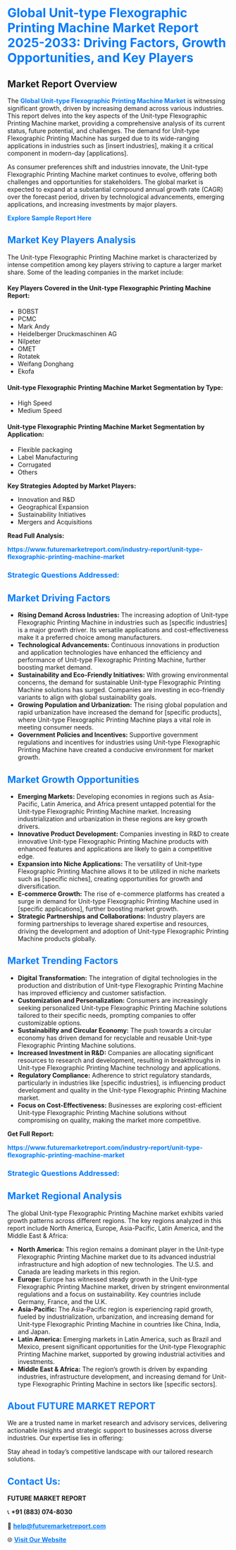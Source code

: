 <h1 style="color: #007BFF;">Global Unit-type Flexographic Printing Machine Market Report 2025-2033: Driving Factors, Growth Opportunities, and Key Players</h1>

<section id="overview">
<h2>Market Report Overview</h2>
<p>The <a href="https://www.futuremarketreport.com/industry-report/unit-type-flexographic-printing-machine-market" style="color: #007BFF; text-decoration: none;"><strong>Global Unit-type Flexographic Printing Machine Market</strong></a> is witnessing significant growth, driven by increasing demand across various industries. This report delves into the key aspects of the Unit-type Flexographic Printing Machine market, providing a comprehensive analysis of its current status, future potential, and challenges. The demand for Unit-type Flexographic Printing Machine has surged due to its wide-ranging applications in industries such as [insert industries], making it a critical component in modern-day [applications].</p>
<p>As consumer preferences shift and industries innovate, the Unit-type Flexographic Printing Machine market continues to evolve, offering both challenges and opportunities for stakeholders. The global market is expected to expand at a substantial compound annual growth rate (CAGR) over the forecast period, driven by technological advancements, emerging applications, and increasing investments by major players.</p>
</section>

<section id="overview">
<p><a href="https://www.futuremarketreport.com/request-sample/reportId=40688" style="color: #007BFF; text-decoration: none;"><strong>Explore Sample Report Here</strong></a></p>
</section>

<section id="key-players">
<h2 style="color: #007BFF;">Market Key Players Analysis</h2>
<p>The Unit-type Flexographic Printing Machine market is characterized by intense competition among key players striving to capture a larger market share. Some of the leading companies in the market include:</p>
<h4>Key Players Covered in the Unit-type Flexographic Printing Machine Report:</h4>
<ul><li>BOBST</li><li>PCMC</li><li>Mark Andy</li><li>Heidelberger Druckmaschinen AG</li><li>Nilpeter</li><li>OMET</li><li>Rotatek</li><li>Weifang Donghang</li><li>Ekofa</li></ul>
<h4>Unit-type Flexographic Printing Machine Market Segmentation by Type:</h4>
<ul><li>High Speed</li><li>Medium Speed</li></ul>

<h4>Unit-type Flexographic Printing Machine Market Segmentation by Application:</h4>
<ul><li>Flexible packaging</li><li>Label Manufacturing</li><li>Corrugated</li><li>Others</li></ul>
<p><strong>Key Strategies Adopted by Market Players:</strong></p>
<ul>
<li>Innovation and R&D</li>
<li>Geographical Expansion</li>
<li>Sustainability Initiatives</li>
<li>Mergers and Acquisitions</li>
</ul>
</section>

<section>
<p><strong>Read Full Analysis: </strong></p><a href="https://www.futuremarketreport.com/industry-report/unit-type-flexographic-printing-machine-market" style="color: #007BFF; text-decoration: none;"><strong>https://www.futuremarketreport.com/industry-report/unit-type-flexographic-printing-machine-market</strong></a>
<h3 style="color: #007BFF;">Strategic Questions Addressed:</h3>
</section>

<section id="driving-factors">
<h2 style="color: #007BFF;">Market Driving Factors</h2>
<ul>
<li><strong>Rising Demand Across Industries:</strong> The increasing adoption of Unit-type Flexographic Printing Machine in industries such as [specific industries] is a major growth driver. Its versatile applications and cost-effectiveness make it a preferred choice among manufacturers.</li>
<li><strong>Technological Advancements:</strong> Continuous innovations in production and application technologies have enhanced the efficiency and performance of Unit-type Flexographic Printing Machine, further boosting market demand.</li>
<li><strong>Sustainability and Eco-Friendly Initiatives:</strong> With growing environmental concerns, the demand for sustainable Unit-type Flexographic Printing Machine solutions has surged. Companies are investing in eco-friendly variants to align with global sustainability goals.</li>
<li><strong>Growing Population and Urbanization:</strong> The rising global population and rapid urbanization have increased the demand for [specific products], where Unit-type Flexographic Printing Machine plays a vital role in meeting consumer needs.</li>
<li><strong>Government Policies and Incentives:</strong> Supportive government regulations and incentives for industries using Unit-type Flexographic Printing Machine have created a conducive environment for market growth.</li>
</ul>
</section>

<section id="growth-opportunities">
<h2 style="color: #007BFF;">Market Growth Opportunities</h2>
<ul>
<li><strong>Emerging Markets:</strong> Developing economies in regions such as Asia-Pacific, Latin America, and Africa present untapped potential for the Unit-type Flexographic Printing Machine market. Increasing industrialization and urbanization in these regions are key growth drivers.</li>
<li><strong>Innovative Product Development:</strong> Companies investing in R&D to create innovative Unit-type Flexographic Printing Machine products with enhanced features and applications are likely to gain a competitive edge.</li>
<li><strong>Expansion into Niche Applications:</strong> The versatility of Unit-type Flexographic Printing Machine allows it to be utilized in niche markets such as [specific niches], creating opportunities for growth and diversification.</li>
<li><strong>E-commerce Growth:</strong> The rise of e-commerce platforms has created a surge in demand for Unit-type Flexographic Printing Machine used in [specific applications], further boosting market growth.</li>
<li><strong>Strategic Partnerships and Collaborations:</strong> Industry players are forming partnerships to leverage shared expertise and resources, driving the development and adoption of Unit-type Flexographic Printing Machine products globally.</li>
</ul>
</section>

<section id="trending-factors">
<h2 style="color: #007BFF;">Market Trending Factors</h2>
<ul>
<li><strong>Digital Transformation:</strong> The integration of digital technologies in the production and distribution of Unit-type Flexographic Printing Machine has improved efficiency and customer satisfaction.</li>
<li><strong>Customization and Personalization:</strong> Consumers are increasingly seeking personalized Unit-type Flexographic Printing Machine solutions tailored to their specific needs, prompting companies to offer customizable options.</li>
<li><strong>Sustainability and Circular Economy:</strong> The push towards a circular economy has driven demand for recyclable and reusable Unit-type Flexographic Printing Machine solutions.</li>
<li><strong>Increased Investment in R&D:</strong> Companies are allocating significant resources to research and development, resulting in breakthroughs in Unit-type Flexographic Printing Machine technology and applications.</li>
<li><strong>Regulatory Compliance:</strong> Adherence to strict regulatory standards, particularly in industries like [specific industries], is influencing product development and quality in the Unit-type Flexographic Printing Machine market.</li>
<li><strong>Focus on Cost-Effectiveness:</strong> Businesses are exploring cost-efficient Unit-type Flexographic Printing Machine solutions without compromising on quality, making the market more competitive.</li>
</ul>
</section>

<section>
<p><strong>Get Full Report: </strong></p><a href="https://www.futuremarketreport.com/industry-report/unit-type-flexographic-printing-machine-market" style="color: #007BFF; text-decoration: none;"><strong>https://www.futuremarketreport.com/industry-report/unit-type-flexographic-printing-machine-market</strong></a>
<h3 style="color: #007BFF;">Strategic Questions Addressed:</h3>
</section>


<section id="regional-analysis">
<h2 style="color: #007BFF;">Market Regional Analysis</h2>
<p>The global Unit-type Flexographic Printing Machine market exhibits varied growth patterns across different regions. The key regions analyzed in this report include North America, Europe, Asia-Pacific, Latin America, and the Middle East & Africa:</p>
<ul>
<li><strong>North America:</strong> This region remains a dominant player in the Unit-type Flexographic Printing Machine market due to its advanced industrial infrastructure and high adoption of new technologies. The U.S. and Canada are leading markets in this region.</li>
<li><strong>Europe:</strong> Europe has witnessed steady growth in the Unit-type Flexographic Printing Machine market, driven by stringent environmental regulations and a focus on sustainability. Key countries include Germany, France, and the U.K.</li>
<li><strong>Asia-Pacific:</strong> The Asia-Pacific region is experiencing rapid growth, fueled by industrialization, urbanization, and increasing demand for Unit-type Flexographic Printing Machine in countries like China, India, and Japan.</li>
<li><strong>Latin America:</strong> Emerging markets in Latin America, such as Brazil and Mexico, present significant opportunities for the Unit-type Flexographic Printing Machine market, supported by growing industrial activities and investments.</li>
<li><strong>Middle East & Africa:</strong> The region’s growth is driven by expanding industries, infrastructure development, and increasing demand for Unit-type Flexographic Printing Machine in sectors like [specific sectors].</li>
</ul>
</section>

<footer>
<h2 style="color: #007BFF;">About FUTURE MARKET REPORT</h2>
<p>We are a trusted name in market research and advisory services, delivering actionable insights and strategic support to businesses across diverse industries. Our expertise lies in offering:</p>

<p>Stay ahead in today’s competitive landscape with our tailored research solutions.</p>

<h2 style="color: #007BFF;">Contact Us:</h2>
<p><strong>FUTURE MARKET REPORT</strong></p>
<p>📞 <strong>+91 (883) 074-8030</strong></p>
<p>📧 <strong><a href="mailto:help@futuremarketreport.com" style="color: #007BFF;">help@futuremarketreport.com</a></strong></p>
<p>🌐 <strong><a href="https://www.futuremarketreport.com/" style="color: #007BFF;">Visit Our Website</a></strong></p>
</footer>